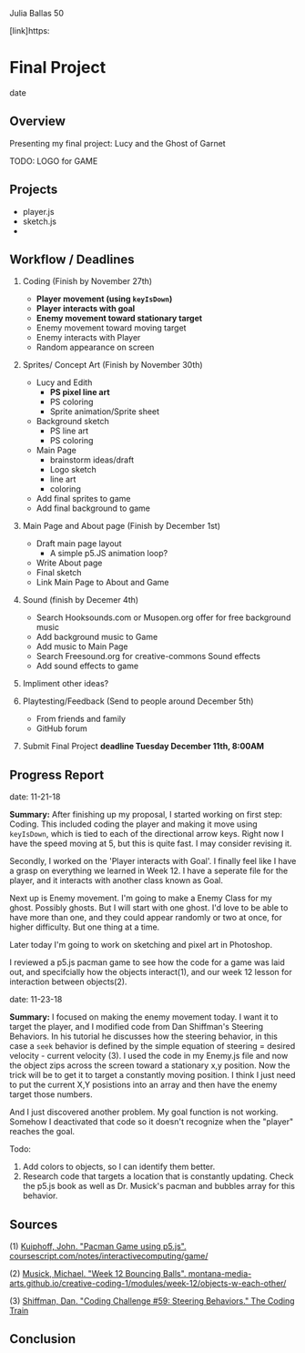 Julia Ballas 50

[link]https:

# Final Project

date

## Overview

Presenting my final project: Lucy and the Ghost of Garnet

TODO: LOGO for GAME

## Projects

- player.js
- sketch.js
- 

## Workflow / Deadlines

1. Coding (Finish by November 27th)
    - **Player movement (using `keyIsDown`)**
    - **Player interacts with goal**
    - **Enemy movement toward stationary target**
    - Enemy movement toward moving target
    - Enemy interacts with Player
    - Random appearance on screen
2. Sprites/ Concept Art (Finish by November 30th)
    - Lucy and Edith
        - **PS pixel line art**
        - PS coloring
        - Sprite animation/Sprite sheet
    - Background sketch
        - PS line art
        - PS coloring
    - Main Page
        - brainstorm ideas/draft
        - Logo sketch
        - line art
        - coloring
    - Add final sprites to game
    - Add final background to game
3. Main Page and About page (Finish by December 1st)
    - Draft main page layout
        - A simple p5.JS animation loop?
    - Write About page
    - Final sketch
    - Link Main Page to About and Game
4. Sound (finish by Decemer 4th)
    - Search Hooksounds.com or Musopen.org offer for free background music
    - Add background music to Game
    - Add music to Main Page
    - Search Freesound.org for creative-commons Sound effects
    - Add sound effects to game

5. Impliment other ideas?

6. Playtesting/Feedback (Send to people around December 5th)
    - From friends and family
    - GitHub forum

7. Submit Final Project **deadline Tuesday December 11th, 8:00AM**


## Progress Report

date: 11-21-18

**Summary:** After finishing up my proposal, I started working on first step: Coding. This included coding the player and making it move using `keyIsDown`, which is tied to each of the directional arrow keys. Right now I have the speed moving at 5, but this is quite fast. I may consider revising it.

Secondly, I worked on the 'Player interacts with Goal'. I finally feel like I have a grasp on everything we learned in Week 12. I have a seperate file for the player, and it interacts with another class known as Goal.

Next up is Enemy movement. I'm going to make a Enemy Class for my ghost. Possibly ghosts. But I will start with one ghost. I'd love to be able to have more than one, and they could appear randomly or two at once, for higher difficulty. But one thing at a time. 

Later today I'm going to work on sketching and pixel art in Photoshop.

I reviewed a p5.js pacman game to see how the code for a game was laid out, and specifcially how the objects interact(1), and our week 12 lesson for interaction between objects(2).

date: 11-23-18

**Summary:** I focused on making the enemy movement today. I want it to target the player, and I modified code from Dan Shiffman's Steering Behaviors. In his tutorial he discusses how the steering behavior, in this case a `seek` behavior is defined by the simple equation of steering = desired velocity - current velocity (3). I used the code in my Enemy.js file and now the object zips across the screen toward a stationary x,y position. Now the trick will be to get it to target a constantly moving position. I think I just need to put the current X,Y posistions into an array and then have the enemy target those numbers.

And I just discovered another problem. My goal function is not working. Somehow I deactivated that code so it doesn't recognize when the "player" reaches the goal. 

Todo:

1. Add colors to objects, so I can identify them better.
2. Research code that targets a location that is constantly updating. Check the p5.js book as well as Dr. Musick's pacman and bubbles array for this behavior.

## Sources

(1) [Kuiphoff, John. "Pacman Game using p5.js". coursescript.com/notes/interactivecomputing/game/](http://coursescript.com/notes/interactivecomputing/game/pacman/sketch.js)

(2) [Musick, Michael. "Week 12 Bouncing Balls".  montana-media-arts.github.io/creative-coding-1/modules/week-12/objects-w-each-other/](https://montana-media-arts.github.io/creative-coding-1/modules/week-12/objects-w-each-other/) 

(3) [Shiffman, Dan. "Coding Challenge #59: Steering Behaviors." The Coding Train](https://www.youtube.com/watch?v=4hA7G3gup-4) 

## Conclusion
